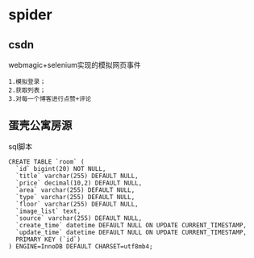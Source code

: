 # spider
## csdn
webmagic+selenium实现的模拟网页事件

    1.模拟登录；
    2.获取列表；
    3.对每一个博客进行点赞+评论
    
    
 ## 蛋壳公寓房源
sql脚本
 
    CREATE TABLE `room` (
      `id` bigint(20) NOT NULL,
      `title` varchar(255) DEFAULT NULL,
      `price` decimal(10,2) DEFAULT NULL,
      `area` varchar(255) DEFAULT NULL,
      `type` varchar(255) DEFAULT NULL,
      `floor` varchar(255) DEFAULT NULL,
      `image_list` text,
      `source` varchar(255) DEFAULT NULL,
      `create_time` datetime DEFAULT NULL ON UPDATE CURRENT_TIMESTAMP,
      `update_time` datetime DEFAULT NULL ON UPDATE CURRENT_TIMESTAMP,
      PRIMARY KEY (`id`)
    ) ENGINE=InnoDB DEFAULT CHARSET=utf8mb4;
    


